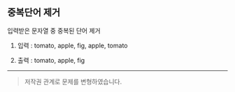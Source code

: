## 중복단어 제거

입력받은 문자열 중 중복된 단어 제거

1. 입력 : tomato, apple, fig, apple, tomato

2. 출력 : tomato, apple, fig

---

> 저작권 관계로 문제를 변형하였습니다.
